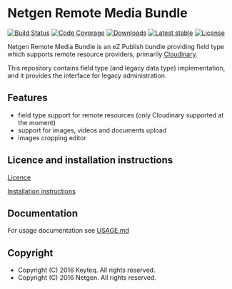 # Netgen Remote Media Bundle #

[![Build Status](https://img.shields.io/travis/netgen/NetgenRemoteMediaBundle.svg?style=flat-square)](https://travis-ci.org/netgen/NetgenRemoteMediaBundle)
[![Code Coverage](https://img.shields.io/codecov/c/github/netgen/NetgenRemoteMediaBundle.svg?style=flat-square)](https://codecov.io/gh/netgen/NetgenRemoteMediaBundle)
[![Downloads](https://img.shields.io/packagist/dt/netgen/remote-media-bundle.svg?style=flat-square)](https://packagist.org/packages/netgen/remote-media-bundle)
[![Latest stable](https://img.shields.io/packagist/v/netgen/remote-media-bundle.svg?style=flat-square)](https://packagist.org/packages/netgen/remote-media-bundle)
[![License](https://img.shields.io/packagist/l/netgen/remote-media-bundle.svg?style=flat-square)](https://packagist.org/packages/netgen/remote-media-bundle)

Netgen Remote Media Bundle is an eZ Publish bundle providing field type which supports remote resource providers, primarily [Cloudinary](http://cloudinary.com/).

This repository contains field type (and legacy data type) implementation, and it provides the interface for legacy administration. 


## Features ##

* field type support for remote resources (only Cloudinary supported at the moment)
* support for images, videos and documents upload
* images cropping editor


## Licence and installation instructions ##

[Licence](LICENCE)

[Installation instructions](Resources/docs/INSTALL.md)


## Documentation ##

For usage documentation see [USAGE.md](Resources/docs/USAGE.md)


## Copyright ## 

* Copyright (C) 2016 Keyteq. All rights reserved.
* Copyright (C) 2016 Netgen. All rights reserved.
